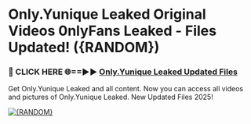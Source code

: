 # Only.Yunique Leaked Original Videos 0nlyFans Leaked - Files Updated! ({RANDOM})

<h3>🔴 CLICK HERE 🌐==►► <a href="https://betterlinks.top/A2PfLJ" rel="nofollow">Only.Yunique Leaked Updated Files</a></h3>

Get Only.Yunique Leaked and all content. Now you can access all videos and pictures of Only.Yunique Leaked. New Updated Files 2025!

[![{RANDOM}](https://i.imgur.com/ppqm5kG.gif)](https://betterlinks.top/A2PfLJ)